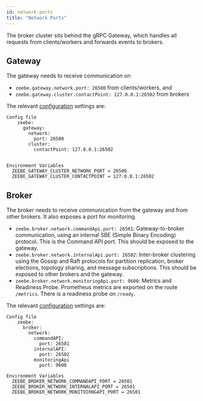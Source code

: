 ```yaml
---
id: network-ports
title: "Network Ports"
---
```


The broker cluster sits behind the gRPC Gateway, which handles all requests from clients/workers and forwards events to brokers.

## Gateway

The gateway needs to receive communication on

- `zeebe.gateway.network.port: 26500` from clients/workers, and
- `zeebe.gateway.cluster.contactPoint: 127.0.0.1:26502` from brokers

The relevant [configuration](../configuration/configuration.md) settings are:

```
Config file
    zeebe:
      gateway:
        network:
          port: 26500
        cluster:
          contactPoint: 127.0.0.1:26502


Environment Variables
  ZEEBE_GATEWAY_CLUSTER_NETWORK_PORT = 26500
  ZEEBE_GATEWAY_CLUSTER_CONTACTPOINT = 127.0.0.1:26502
```

## Broker

The broker needs to receive communication from the gateway and from other brokers. It also exposes a port for monitoring.

- `zeebe.broker.network.commandApi.port: 26501`: Gateway-to-broker communication, using an internal SBE (Simple Binary Encoding) protocol. This is the Command API port. This should be exposed to the gateway.
- `zeebe.broker.network.internalApi.port: 26502`: Inter-broker clustering using the Gossip and Raft protocols for partition replication, broker elections, topology sharing, and message subscriptions. This should be exposed to other brokers and the gateway.
- `zeebe.broker.network.monitoringApi.port: 9600`: Metrics and Readiness Probe. Prometheus metrics are exported on the route `/metrics`. There is a readiness probe on `/ready`.

The relevant [configuration](../configuration/configuration.md) settings are:

```
Config file
    zeebe:
      broker:
        network:
          commandAPI:
            port: 26501
          internalAPI:
            port: 26502
          monitoringApi
            port: 9600

Environment Variables
  ZEEBE_BROKER_NETWORK_COMMANDAPI_PORT = 26501
  ZEEBE_BROKER_NETWORK_INTERNALAPI_PORT = 26501
  ZEEBE_BROKER_NETWORK_MONITOIRNGAPI_PORT = 26501
```
